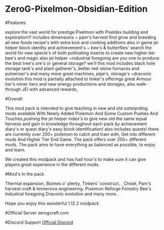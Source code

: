 # ZeroG-Pixelmon-Obsidian-Edition
#Features:
 
explore the vast world for prestige Pixelmon with Pixeldex building and exploration!!! includes dimensions 
~ pam's harvest find grow and breeding all new foods recipe's with extra kick and cooking additions also in game jei helper block identity and achievement's 
~ bee's & butterflies' search the world for new specie's of both pollinating insects to create new higher tier bee's and magic also jei helper 
~industrial foregoing are you one to produce the best tree's ore's or general storage? we'll this mod includes black hole storage tank's and plant gatherer's, better red-stone furnaces and pulveriser's and many more great machines, pipe's, storage's
~draconic evolution this mod is partially attached to tinker's offerings great Armour tier's miner tiers and new energy productions and storages, also walk-through JEI with advanced rewards,

#Overall:

This mod pack is intended to give teaching in new and old outstanding mods available With Newly Added Pixlemon And Some Custom Pushes And Touches,pushing the jei helper index's to give new old the same equal fairness and gain in knowledge throughout each pack by achievement diary's or quest diary's easy block identification! also includes 
quests! there are currently over 200+ pixlemon to catch and train with, Get into different mods And Higher Tier End Game.
The pack offers over 200+ different mods.
The pack aims to have everything as balanced as possible, to enjoy and learn.

We created this modpack and has had hour's to make sure it can give players great experience in the different mods.
 
#Mod's In the pack

Thermal expansion,
Biomes o' plenty,
Tinkers' construct, ,
Chisel,
Pam's harvest-craft &
Immersive engineering.
Pixelmon Reforge
Forestry
Bee's
Industrial foregoing
Draconic evolution
and many more..

Hope you enjoy this wonderful 1.12.2 modpack 

#Official Server
zerogcraft.com

#Discord Support
[Official Discord](https://discord.gg/aaXAX9z)
